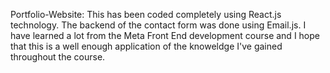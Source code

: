 Portfolio-Website:
This has been coded completely using React.js technology. The backend of the contact form was done using Email.js.
I have learned a lot from the Meta Front End development course and I hope that this is a well enough application of the knoweldge I've gained throughout the course.
